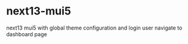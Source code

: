 # next13-mui5
next13 mui5  with global theme configuration and login user navigate to dashboard page
